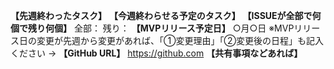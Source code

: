 **【先週終わったタスク】**
**【今週終わらせる予定のタスク】**
**【ISSUEが全部で何個で残り何個】**
全部：
残り：
**【MVPリリース予定日】**
○月○日
※MVPリリース日の変更が先週から変更があれば、「①変更理由」「②変更後の日程」も記入ください
→
**【GitHub URL】**
https://github.com
**【共有事項などあれば】**